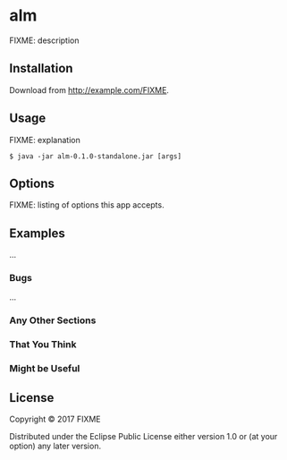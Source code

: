 # alm

FIXME: description

## Installation

Download from http://example.com/FIXME.

## Usage

FIXME: explanation

    $ java -jar alm-0.1.0-standalone.jar [args]

## Options

FIXME: listing of options this app accepts.

## Examples

...

### Bugs

...

### Any Other Sections
### That You Think
### Might be Useful

## License

Copyright © 2017 FIXME

Distributed under the Eclipse Public License either version 1.0 or (at
your option) any later version.
